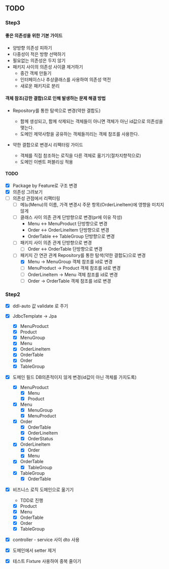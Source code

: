 ## TODO

### Step3
#### 좋은 의존성을 위한 기본 가이드
- 양방향 의존성 피하기
- 다중성이 적은 방향 선택하기
- 필요없는 의존성은 두지 않기
- 패키지 사이의 의존성 사이클 제거하기
    - 중간 객체 만들기
    - 인터페이스나 추상클래스를 사용하여 의존성 역전
    - 새로운 패키지로 분리

#### 객체 참조(강한 결합)으로 인해 발생하는 문제 해결 방법
- Repository를 통한 탐색으로 변경(약한 결합도)
    - 함께 생성되고, 함께 삭제되는 객체들이 아니면 객체가 아닌 id값으로 의존성을 맺는다.
    - 도메인 제약사항을 공유하는 객체들끼리는 객체 참조를 사용한다.

- 약한 결합으로 변경시 리팩터링 가이드
    - 객체를 직접 참조하는 로직을 다른 객체로 옮기기(절차지향적으로)
    - 도메인 이벤트 퍼블리싱 적용

#### TODO
- [x] Package by Feature로 구조 변경
- [x] 의존성 그려보기
- [ ] 의존성 관점에서 리팩터링
    - [ ] 메뉴(Menu)의 이름, 가격 변경시 주문 항목(OrderLineItem)에 영향을 미치지 않게
    - [ ] 클래스 사이 의존 관계 단방향으로 변경(pr에 이유 작성)
        - Menu <-> MenuProduct 단방향으로 변경
        - Order <-> OrderLineItem 단방향으로 변경
        - OrderTable <-> TableGroup 단방향으로 변경
    - [ ] 패키지 사이 의존 관계 단방향으로 변경
        - [ ] Order <-> OrderTable 단방향으로 변경
    - [ ] 패키지 간 연관 관계 Repository를 통한 탐색(약한 결합도)으로 변경
        - [x] Menu -> MenuGroup 객체 참조를 id로 변경
        - [ ] MenuProduct -> Product 객체 참조를 id로 변경
        - [ ] OrderLineItem -> Menu 객체 참조를 id로 변경
        - [ ] Order -> OrderTable 객체 참조를 id로 변경

### Step2
- [x] ddl-auto 값 validate 로 주기
  
- [x] JdbcTemplate -> Jpa
    - [x] MenuProduct
    - [x] Product
    - [x] MenuGroup
    - [x] Menu
    - [x] OrderLineItem
    - [x] OrderTable
    - [x] Order
    - [x] TableGroup
  
- [x] 도메인 필드 DB의존적이지 않게 변경(id값이 아닌 객체를 가지도록)
    - [x] MenuProduct
        - [x] Menu
        - [x] Product
    - [x] Menu
        - [x] MenuGroup
        - [x] MenuProduct
    - [x] Order
        - [x] OrderTable 
        - [x] OrderLineItem
        - [x] OrderStatus
    - [x] OrderLineItem
        - [x] Order 
        - [x] Menu
    - [x] OrderTable
        - [x] TableGroup
    - [x] TableGroup
        - [x] OrderTable
    
- [x] 비즈니스 로직 도메인으로 옮기기
  * TDD로 진행
  - [x] Product
  - [x] Menu
  - [x] OrderTable
  - [x] Order
  - [x] TableGroup

- [x] controller - service 사이 dto 사용
  
- [x] 도메인에서 setter 제거
  
- [x] 테스트 Fixture 사용하여 중복 줄이기
